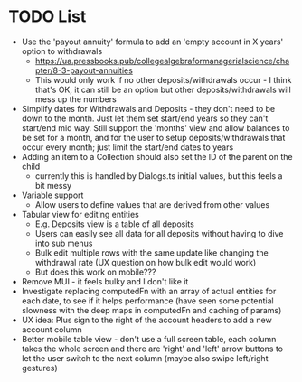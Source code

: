 # TODO List

* Use the 'payout annuity' formula to add an 'empty account in X years' option to withdrawals
  * https://ua.pressbooks.pub/collegealgebraformanagerialscience/chapter/8-3-payout-annuities
  * This would only work if no other deposits/withdrawals occur - I think that's OK, it can still be an option but other deposits/withdrawals will mess up the numbers
* Simplify dates for Withdrawals and Deposits - they don't need to be down to the month. Just let them set start/end years so they can't start/end mid way. Still support the 'months' view and allow balances to be set for a month, and for the user to setup deposits/withdrawals that occur every month; just limit the start/end dates to years
* Adding an item to a Collection should also set the ID of the parent on the child
  * currently this is handled by Dialogs.ts initial values, but this feels a bit messy
* Variable support
  * Allow users to define values that are derived from other values
* Tabular view for editing entities
  * E.g. Deposits view is a table of all deposits
  * Users can easily see all data for all deposits without having to dive into sub menus
  * Bulk edit multiple rows with the same update like changing the withdrawal rate (UX question on how bulk edit would work)
  * But does this work on mobile???
* Remove MUI - it feels bulky and I don't like it
* Investigate replacing computedFn with an array of actual entities for each date, to see if it helps performance (have seen some potential slowness with the deep maps in computedFn and caching of params)
* UX idea: Plus sign to the right of the account headers to add a new account column
* Better mobile table view - don't use a full screen table, each column takes the whole screen and there are 'right' and 'left' arrow buttons to let the user switch to the next column (maybe also swipe left/right gestures)